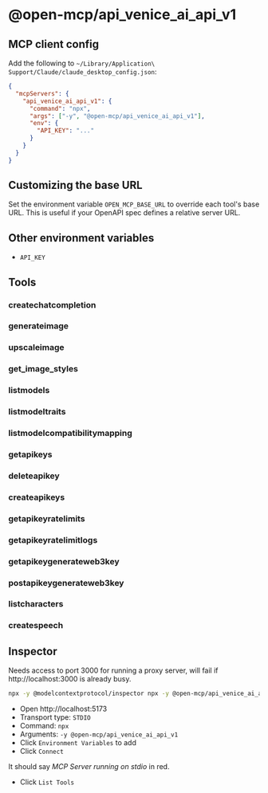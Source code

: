 # @open-mcp/api_venice_ai_api_v1

## MCP client config

Add the following to `~/Library/Application\ Support/Claude/claude_desktop_config.json`:

```json
{
  "mcpServers": {
    "api_venice_ai_api_v1": {
      "command": "npx",
      "args": ["-y", "@open-mcp/api_venice_ai_api_v1"],
      "env": {
        "API_KEY": "..."
      }
    }
  }
}
```

## Customizing the base URL

Set the environment variable `OPEN_MCP_BASE_URL` to override each tool's base URL. This is useful if your OpenAPI spec defines a relative server URL.

## Other environment variables

- `API_KEY`

## Tools

### createchatcompletion

### generateimage

### upscaleimage

### get_image_styles

### listmodels

### listmodeltraits

### listmodelcompatibilitymapping

### getapikeys

### deleteapikey

### createapikeys

### getapikeyratelimits

### getapikeyratelimitlogs

### getapikeygenerateweb3key

### postapikeygenerateweb3key

### listcharacters

### createspeech

## Inspector

Needs access to port 3000 for running a proxy server, will fail if http://localhost:3000 is already busy.

```bash
npx -y @modelcontextprotocol/inspector npx -y @open-mcp/api_venice_ai_api_v1
```

- Open http://localhost:5173
- Transport type: `STDIO`
- Command: `npx`
- Arguments: `-y @open-mcp/api_venice_ai_api_v1`
- Click `Environment Variables` to add
- Click `Connect`

It should say _MCP Server running on stdio_ in red.

- Click `List Tools`
